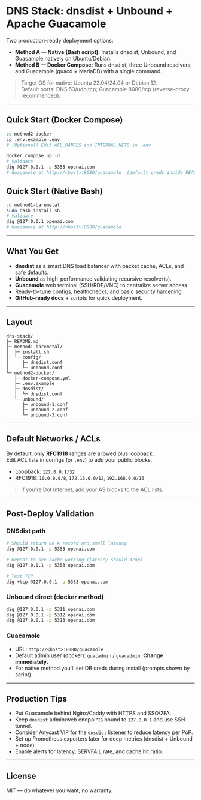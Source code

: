 # DNS Stack: dnsdist + Unbound + Apache Guacamole

Two production-ready deployment options:

- **Method A — Native (Bash script):** Installs dnsdist, Unbound, and Guacamole natively on Ubuntu/Debian.
- **Method B — Docker Compose:** Runs dnsdist, three Unbound resolvers, and Guacamole (guacd + MariaDB) with a single command.

> Target OS for native: Ubuntu 22.04/24.04 or Debian 12.  
> Default ports: DNS 53/udp,tcp; Guacamole 8080/tcp (reverse-proxy recommended).

---

## Quick Start (Docker Compose)

```bash
cd method2-docker
cp .env.example .env
# (Optional) Edit ACL_RANGES and INTERNAL_NETS in .env

docker compose up -d
# Validate
dig @127.0.0.1 -p 5353 openai.com
# Guacamole at http://<host>:8080/guacamole  (default creds inside README below)
```

## Quick Start (Native Bash)

```bash
cd method1-baremetal
sudo bash install.sh
# Validate
dig @127.0.0.1 openai.com
# Guacamole at http://<host>:8080/guacamole
```

---

## What You Get

- **dnsdist** as a smart DNS load balancer with packet cache, ACLs, and safe defaults.
- **Unbound** as high-performance validating recursive resolver(s).
- **Guacamole** web terminal (SSH/RDP/VNC) to centralize server access.
- Ready-to-tune configs, healthchecks, and basic security hardening.
- **GitHub-ready docs** + scripts for quick deployment.

---

## Layout

```
dns-stack/
├─ README.md
├─ method1-baremetal/
│  ├─ install.sh
│  └─ config/
│     ├─ dnsdist.conf
│     └─ unbound.conf
└─ method2-docker/
   ├─ docker-compose.yml
   ├─ .env.example
   ├─ dnsdist/
   │  └─ dnsdist.conf
   └─ unbound/
      ├─ unbound-1.conf
      ├─ unbound-2.conf
      └─ unbound-3.conf
```

---

## Default Networks / ACLs

By default, only **RFC1918** ranges are allowed plus loopback.  
Edit ACL lists in configs (or `.env`) to add your public blocks.

- Loopback: `127.0.0.1/32`
- RFC1918: `10.0.0.0/8`, `172.16.0.0/12`, `192.168.0.0/16`

> If you're Dot Internet, add your AS blocks to the ACL lists.

---

## Post-Deploy Validation

### DNSdist path

```bash
# Should return an A record and small latency
dig @127.0.0.1 -p 5353 openai.com

# Repeat to see cache working (latency should drop)
dig @127.0.0.1 -p 5353 openai.com

# Test TCP
dig +tcp @127.0.0.1 -p 5353 openai.com
```

### Unbound direct (docker method)
```bash
dig @127.0.0.1 -p 5311 openai.com
dig @127.0.0.1 -p 5312 openai.com
dig @127.0.0.1 -p 5313 openai.com
```

### Guacamole
- URL: `http://<host>:8080/guacamole`
- Default admin user (docker): `guacadmin` / `guacadmin`. **Change immediately.**
- For native method you'll set DB creds during install (prompts shown by script).

---

## Production Tips

- Put Guacamole behind Nginx/Caddy with HTTPS and SSO/2FA.
- Keep `dnsdist` admin/web endpoints bound to `127.0.0.1` and use SSH tunnel.
- Consider Anycast VIP for the `dnsdist` listener to reduce latency per PoP.
- Set up Prometheus exporters later for deep metrics (dnsdist + Unbound + node).
- Enable alerts for latency, SERVFAIL rate, and cache hit ratio.

---

## License

MIT — do whatever you want; no warranty.
